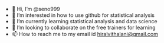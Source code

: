- 👋 Hi, I’m @seno999
- 👀 I’m interested in how to use github for statistical analysis
- 🌱 I’m currently learning statistical analysis and data science
- 💞️ I’m looking to collaborate on the free trainers for learning 
- 📫 How to reach me to my email id hiralvithalani@gmail.com

<!---
seno999/seno999 is a ✨ special ✨ repository because its `README.md` (this file) appears on your GitHub profile.
You can click the Preview link to take a look at your changes.
--->
